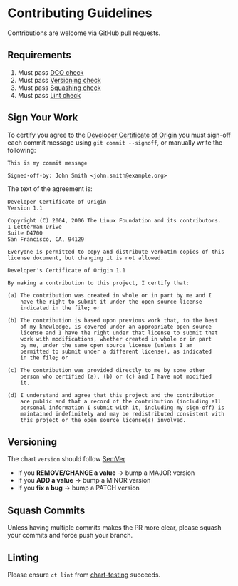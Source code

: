 # Contributing Guidelines

Contributions are welcome via GitHub pull requests.

## Requirements

1. Must pass [DCO check](#sign-your-work)
1. Must pass [Versioning check](#versioning)
1. Must pass [Squashing check](#squash-commits)
1. Must pass [Lint check](#linting)

## Sign Your Work

To certify you agree to the [Developer Certificate of Origin](https://developercertificate.org/) you must sign-off each commit message using `git commit --signoff`, or manually write the following:
```text
This is my commit message

Signed-off-by: John Smith <john.smith@example.org>
```

The text of the agreement is:
```text
Developer Certificate of Origin
Version 1.1

Copyright (C) 2004, 2006 The Linux Foundation and its contributors.
1 Letterman Drive
Suite D4700
San Francisco, CA, 94129

Everyone is permitted to copy and distribute verbatim copies of this
license document, but changing it is not allowed.

Developer's Certificate of Origin 1.1

By making a contribution to this project, I certify that:

(a) The contribution was created in whole or in part by me and I
    have the right to submit it under the open source license
    indicated in the file; or

(b) The contribution is based upon previous work that, to the best
    of my knowledge, is covered under an appropriate open source
    license and I have the right under that license to submit that
    work with modifications, whether created in whole or in part
    by me, under the same open source license (unless I am
    permitted to submit under a different license), as indicated
    in the file; or

(c) The contribution was provided directly to me by some other
    person who certified (a), (b) or (c) and I have not modified
    it.

(d) I understand and agree that this project and the contribution
    are public and that a record of the contribution (including all
    personal information I submit with it, including my sign-off) is
    maintained indefinitely and may be redistributed consistent with
    this project or the open source license(s) involved.
```

## Versioning

The chart `version` should follow [SemVer](https://semver.org/)
- If you __REMOVE/CHANGE a value__ → bump a MAJOR version
- If you __ADD a value__ → bump a MINOR version
- If you __fix a bug__ → bump a PATCH version

## Squash Commits

Unless having multiple commits makes the PR more clear, please squash your commits and force push your branch.

## Linting

Please ensure `ct lint` from [chart-testing](https://github.com/helm/chart-testing) succeeds.
